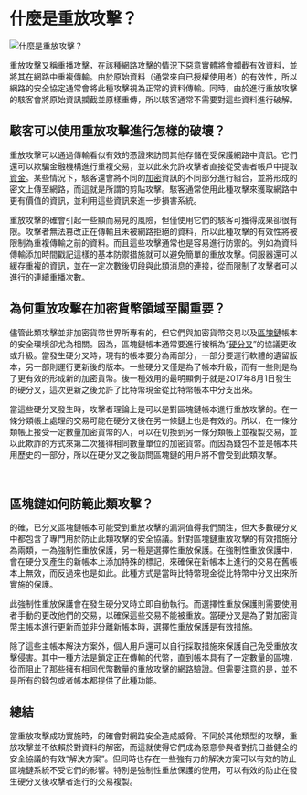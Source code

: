 # 什麼是重放攻擊？


![什麼是重放攻擊？](https://image.binance.vision/uploads/PXv8xY5OR04dUgH0F7Bc.png)

重放攻擊又稱重播攻擊，在該種網路攻擊的情況下惡意實體將會攔截有效資料，並將其在網路中重複傳輸。由於原始資料（通常來自已授權使用者）的有效性，所以網路的安全協定通常會將此種攻擊視為正常的資料傳輸。同時，由於進行重放攻擊的駭客會將原始資訊攔截並原樣重傳，所以駭客通常不需要對這些資料進行破解。

## 駭客可以使用重放攻擊進行怎樣的破壞？

重放攻擊可以通過傳輸看似有效的憑證來訪問其他存儲在受保護網路中資訊。它們還可以欺騙金融機構進行重複交易，並以此來允許攻擊者直接從受害者帳戶中提取[資金](https://www.binance.vision/zt/economics/what-is-fiat-currency)。某些情況下，駭客還會將不同的[加密](https://www.binance.vision/glossary/encryption)資訊的不同部分進行組合，並將形成的密文上傳至網路，而這就是所謂的剪貼攻擊。駭客通常使用此種攻擊來獲取網路中更有價值的資訊，並利用這些資訊來進一步損害系統。

重放攻擊的確會引起一些顯而易見的風險，但僅使用它們的駭客可獲得成果卻很有限。攻擊者無法篡改正在傳輸且未被網路拒絕的資料，所以此種攻擊的有效性將被限制為重複傳輸之前的資料。而且這些攻擊通常也是容易進行防禦的。例如為資料傳輸添加時間戳記這樣的基本防禦措施就可以避免簡單的重放攻擊。伺服器還可以緩存重複的資訊，並在一定次數後切段與此類消息的連接，從而限制了攻擊者可以進行的連續重播次數。

## 為何重放攻擊在加密貨幣領域至關重要？

儘管此類攻擊並非加密貨幣世界所專有的，但它們與加密貨幣交易以及[區塊鏈](https://www.binance.vision/zt/blockchain/how-does-blockchain-work)帳本的安全環境卻尤為相關。因為，區塊鏈帳本通常要進行被稱為“[硬分叉](https://www.binance.vision/zt/blockchain/hard-forks-and-soft-forks)”的協議更改或升級。當發生硬分叉時，現有的帳本要分為兩部分，一部分要運行軟體的遺留版本，另一部則運行更新後的版本。一些硬分叉僅是為了帳本升級，而有一些則是為了更有效的形成新的加密貨幣。後一種效用的最明顯例子就是2017年8月1日發生的硬分叉，這次更新之後允許了比特幣現金從比特幣帳本中分支出來。

當這些硬分叉發生時，攻擊者理論上是可以是對區塊鏈帳本進行重放攻擊的。在一條分類帳上處理的交易可能在硬分叉後在另一條鏈上也是有效的。所以，在一條分類帳上接受一定數量加密貨幣的人，可以在切換到另一條分類帳上並複製交易，並以此欺詐的方式來第二次獲得相同數量單位的加密貨幣。而因為錢包不並是帳本共用歷史的一部分，所以在硬分叉之後訪問區塊鏈的用戶將不會受到此類攻擊。

 

## 區塊鏈如何防範此類攻擊？

的確，已分叉區塊鏈帳本可能受到重放攻擊的漏洞值得我們關注，但大多數硬分叉中都包含了專門用於防止此類攻擊的安全協議。針對區塊鏈重放攻擊的有效措施分為兩類，一為強制性重放保護，另一種是選擇性重放保護。在強制性重放保護中，會在硬分叉產生的新帳本上添加特殊的標記，來確保在新帳本上進行的交易在舊帳本上無效，而反過來也是如此。此種方式是當時比特幣現金從比特幣中分叉出來所實施的保護。

此強制性重放保護會在發生硬分叉時立即自動執行。而選擇性重放保護則需要使用者手動的更改他們的交易，以確保這些交易不能被重放。當硬分叉是為了對加密貨幣主帳本進行更新而並非分離新帳本時，選擇性重放保護是有效措施。

除了這些主帳本解決方案外，個人用戶還可以自行採取措施來保護自己免受重放攻擊侵害。其中一種方法是鎖定正在傳輸的代幣，直到帳本具有了一定數量的區塊，從而阻止了那些擁有相同代幣數量的重放攻擊的網路驗證。但需要注意的是，並不是所有的錢包或者帳本都提供了此種功能。

## 總結

當重放攻擊成功實施時，的確會對網路安全造成威脅。不同於其他類型的攻擊，重放攻擊並不依賴於對資料的解密，而這就使得它們成為惡意參與者對抗日益健全的安全協議的有效“解決方案”。但同時也存在一些強有力的解決方案可以有效的防止區塊鏈系統不受它們的影響。特別是強制性重放保護的使用，可以有效的防止在發生硬分叉後攻擊者進行的交易複製。  
